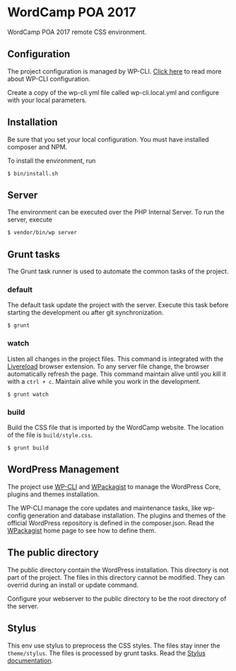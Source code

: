 # WordCamp POA 2017

WordCamp POA 2017 remote CSS environment.

## Configuration

The project configuration is managed by WP-CLI. [Click here](http://wp-cli.org/config/) to read more about WP-CLI configuration.

Create a copy of the wp-cli.yml file called wp-cli.local.yml and configure with your local parameters.

## Installation

Be sure that you set your local configuration. You must have installed composer and NPM.

To install the environment, run

    $ bin/install.sh

## Server

The environment can be executed over the PHP Internal Server. To run the server, execute

    $ vendor/bin/wp server

## Grunt tasks

The Grunt task runner is used to automate the common tasks of the project.

### default

The default task update the project with the server. Execute this task before starting the development ou after git synchronization.

	$ grunt

### watch

Listen all changes in the project files. This command is integrated with the [Livereload](http://livereload.com/extensions/) browser extension. To any server file change, the browser automatically refresh the page. This command maintain alive until you kill it with a `ctrl + c`. Maintain alive while you work in the development.

	$ grunt watch

### build

Build the CSS file that is imported by the WordCamp website. The location of the file is `build/style.css`.

    $ grunt build

## WordPress Management

The project use [WP-CLI](http://wp-cli.org/) and [WPackagist](http://wpackagist.org/) to manage the WordPress Core, plugins and themes installation.

The WP-CLI manage the core updates and maintenance tasks, like wp-config generation and database installation. The plugins and themes of the official WordPress repository is defined in the composer.json. Read the [WPackagist](http://wpackagist.org/) home page to see how to define them.

## The public directory

The public directory contain the WordPress installation. This directory is not part of the project. The files in this directory cannot be modified. They can overrid during an install or update command.

Configure your webserver to the public directory to be the root directory of the server.

## Stylus

This env use stylus to preprocess the CSS styles. The files stay inner the `theme/stylus`. The files is processed by grunt tasks. Read the [Stylus documentation](http://stylus-lang.com/).

